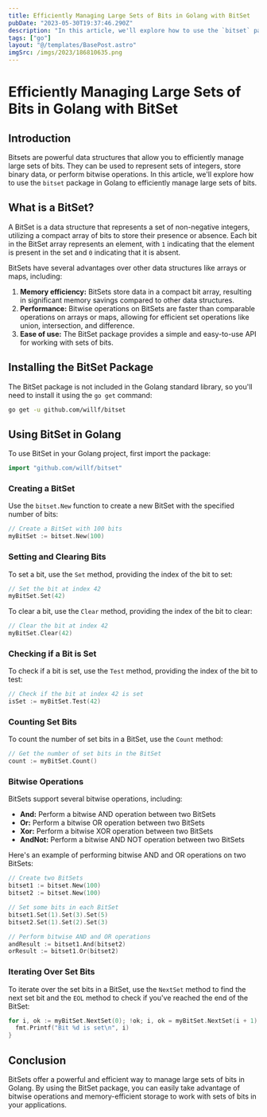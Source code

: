 ```yaml
---
title: Efficiently Managing Large Sets of Bits in Golang with BitSet
pubDate: "2023-05-30T19:37:46.290Z"
description: "In this article, we'll explore how to use the `bitset` package in Golang to efficiently manage large sets of bits."
tags: ["go"]
layout: "@/templates/BasePost.astro"
imgSrc: /imgs/2023/186810635.png
---
```

# Efficiently Managing Large Sets of Bits in Golang with BitSet

## Introduction

Bitsets are powerful data structures that allow you to efficiently manage large sets of bits. They can be used to represent sets of integers, store binary data, or perform bitwise operations. In this article, we'll explore how to use the `bitset` package in Golang to efficiently manage large sets of bits.

## What is a BitSet?

A BitSet is a data structure that represents a set of non-negative integers, utilizing a compact array of bits to store their presence or absence. Each bit in the BitSet array represents an element, with `1` indicating that the element is present in the set and `0` indicating that it is absent.

BitSets have several advantages over other data structures like arrays or maps, including:

1. **Memory efficiency:** BitSets store data in a compact bit array, resulting in significant memory savings compared to other data structures.
2. **Performance:** Bitwise operations on BitSets are faster than comparable operations on arrays or maps, allowing for efficient set operations like union, intersection, and difference.
3. **Ease of use:** The BitSet package provides a simple and easy-to-use API for working with sets of bits.

## Installing the BitSet Package

The BitSet package is not included in the Golang standard library, so you'll need to install it using the `go get` command:

```bash
go get -u github.com/willf/bitset
```

## Using BitSet in Golang

To use BitSet in your Golang project, first import the package:

```go
import "github.com/willf/bitset"
```

### Creating a BitSet

Use the `bitset.New` function to create a new BitSet with the specified number of bits:

```go
// Create a BitSet with 100 bits
myBitSet := bitset.New(100)
```

### Setting and Clearing Bits

To set a bit, use the `Set` method, providing the index of the bit to set:

```go
// Set the bit at index 42
myBitSet.Set(42)
```

To clear a bit, use the `Clear` method, providing the index of the bit to clear:

```go
// Clear the bit at index 42
myBitSet.Clear(42)
```

### Checking if a Bit is Set

To check if a bit is set, use the `Test` method, providing the index of the bit to test:

```go
// Check if the bit at index 42 is set
isSet := myBitSet.Test(42)
```

### Counting Set Bits

To count the number of set bits in a BitSet, use the `Count` method:

```go
// Get the number of set bits in the BitSet
count := myBitSet.Count()
```

### Bitwise Operations

BitSets support several bitwise operations, including:

- **And:** Perform a bitwise AND operation between two BitSets
- **Or:** Perform a bitwise OR operation between two BitSets
- **Xor:** Perform a bitwise XOR operation between two BitSets
- **AndNot:** Perform a bitwise AND NOT operation between two BitSets

Here's an example of performing bitwise AND and OR operations on two BitSets:

```go
// Create two BitSets
bitset1 := bitset.New(100)
bitset2 := bitset.New(100)

// Set some bits in each BitSet
bitset1.Set(1).Set(3).Set(5)
bitset2.Set(1).Set(2).Set(3)

// Perform bitwise AND and OR operations
andResult := bitset1.And(bitset2)
orResult := bitset1.Or(bitset2)
```

### Iterating Over Set Bits

To iterate over the set bits in a BitSet, use the `NextSet` method to find the next set bit and the `EOL` method to check if you've reached the end of the BitSet:

```go
for i, ok := myBitSet.NextSet(0); !ok; i, ok = myBitSet.NextSet(i + 1) {
  fmt.Printf("Bit %d is set\n", i)
}
```

## Conclusion

BitSets offer a powerful and efficient way to manage large sets of bits in Golang. By using the BitSet package, you can easily take advantage of bitwise operations and memory-efficient storage to work with sets of bits in your applications.
